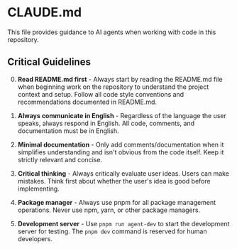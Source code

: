 # CLAUDE.md

This file provides guidance to AI agents when working with code in this repository.

## Critical Guidelines

0. **Read README.md first** - Always start by reading the README.md file when beginning work on the repository to understand the project context and setup. Follow all code style conventions and recommendations documented in README.md.

1. **Always communicate in English** - Regardless of the language the user speaks, always respond in English. All code, comments, and documentation must be in English.

2. **Minimal documentation** - Only add comments/documentation when it simplifies understanding and isn't obvious from the code itself. Keep it strictly relevant and concise.

3. **Critical thinking** - Always critically evaluate user ideas. Users can make mistakes. Think first about whether the user's idea is good before implementing.

4. **Package manager** - Always use pnpm for all package management operations. Never use npm, yarn, or other package managers.

5. **Development server** - Use `pnpm run agent-dev` to start the development server for testing. The `pnpm dev` command is reserved for human developers.
